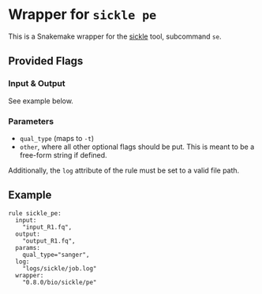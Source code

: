 # Wrapper for `sickle pe`

This is a Snakemake wrapper for the [sickle](https://github.com/najoshi/sickle) tool, subcommand `se`.


## Provided Flags

### Input & Output

  See example below.

### Parameters

  * `qual_type` (maps to `-t`)
  * `other`, where all other optional flags should be put. This is meant to be a free-form string if defined.

Additionally, the `log` attribute of the rule must be set to a valid file path.


## Example

```
rule sickle_pe:
  input:
    "input_R1.fq",
  output:
    "output_R1.fq",
  params:
    qual_type="sanger",
  log:
    "logs/sickle/job.log"
  wrapper:
    "0.8.0/bio/sickle/pe"
```
